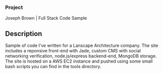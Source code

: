 
### Project

Joseph Brown | Full Stack Code Sample

## Description

Sample of code I've written for a Lanscape Architecture company. The site includes a reponsive front-end with Jade, custom CMS with social networking verification, node.js/express backend-end, MongoDB storage. The site is hosted on a AWS EC2 instance and pushed using some small bash scripts you can find in the tools directory.
